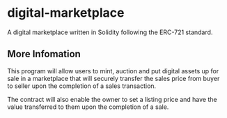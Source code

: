 # digital-marketplace
A digital marketplace written in Solidity following the ERC-721 standard.

## More Infomation
This program will allow users to mint, auction and put digital assets up for sale in a marketplace that will securely transfer the sales price from buyer to seller upon the completion of a sales transaction.

The contract will also enable the owner to set a listing price and have the value transferred to them upon the completion of a sale.


